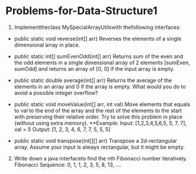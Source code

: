 # Problems-for-Data-Structure1
1. Implementtheclass MySpecialArrayUtilswith thefollowing interfaces:
* public static void reverse(int[] arr)
Reverses the elements of a single dimensional array in place.
* public static int[] sumEvenOdd(int[] arr)
Returns sum of the even and the odd elements in a single dimensional array of
2 elements [sumEven, sumOdd] and returns an array of [0, 0] if the input array
is empty.
* public static double average(int[] arr)
Returns the average of the elements in an array and 0 if the array is empty.
What would you do to avoid a possible integer overflow?
* public static void moveValue(int[] arr, int val)
Move elements that equals to val to the end of the array and the rest of the
elements to the start with preserving their relative order.
Try to solve this problem in place (without using extra memory).
**Example:
Input: [1,2,3,4,5,6,5, 5, 7, 7], val = 5
Output: [1, 2, 3, 4, 6, 7, 7, 5, 5, 5]

* public static void transpose(int[][] arr)
Transpose a 2d-rectangular array.
Assume your input is always rectangular, but it might be empty.
2. Write down a java interfaceto find the nth Fibonacci number iteratively.
Fibonacci Sequence: 0, 1, 1, 2, 3, 5, 8, 13, ....
